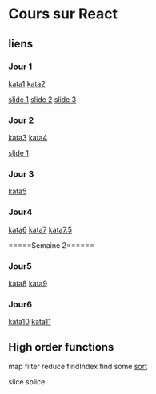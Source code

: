 # Cours sur React

## liens 

### Jour 1

[kata1](https://www.codewars.com/kata/coding-meetup-number-1-higher-order-functions-series-count-the-number-of-javascript-developers-coming-from-europe)
[kata2](https://www.codewars.com/kata/coding-meetup-number-2-higher-order-functions-series-greet-developers)

[slide 1](https://docs.google.com/presentation/d/1WMQdl3zCTFjcv24R7rzCjWLLX9UIAvwXEVeOAxWNESg/edit?usp=share_link)
[slide 2](https://docs.google.com/presentation/d/1SyYXkyabcDl34cBXWvXI8ux9bVZATVUm3wRX1-AKUys/edit?usp=share_link)
[slide 3](https://docs.google.com/presentation/d/1fM5f4sxfRr2AClOYeA4g1r_cQFw3a-Z80RtoM7t06YQ/edit?usp=share_link)

### Jour 2

[kata3](https://www.codewars.com/kata/coding-meetup-number-3-higher-order-functions-series-is-ruby-coming)
[kata4](https://www.codewars.com/kata/coding-meetup-number-4-higher-order-functions-series-find-the-first-python-developer)

[slide 1](https://docs.google.com/presentation/d/1sx6vcaEntJk9ZTly5LjOtLe83ivt6oGnB36TgdOGrY4/edit?usp=share_link)


### Jour 3

[kata5](https://www.codewars.com/kata/coding-meetup-number-6-higher-order-functions-series-can-they-code-in-the-same-language)


### Jour4

[kata6](https://www.codewars.com/kata/coding-meetup-number-12-higher-order-functions-series-find-github-admins)
[kata7](https://www.codewars.com/kata/coding-meetup-number-11-higher-order-functions-series-find-the-average-age)
[kata7.5](https://www.codewars.com/kata/filter-coffee)

=====Semaine 2======

### Jour5
[kata8](https://www.codewars.com/kata/coding-meetup-number-7-higher-order-functions-series-find-the-most-senior-developer)
[kata9](https://www.codewars.com/kata/coding-meetup-number-9-higher-order-functions-series-is-the-meetup-age-diverse)

### Jour6
[kata10](https://www.codewars.com/kata/coding-meetup-number-10-higher-order-functions-series-create-usernames)
[kata11](https://www.codewars.com/kata/coding-meetup-number-13-higher-order-functions-series-is-the-meetup-language-diverse)


## High order functions
map
filter
reduce
findIndex
find 
some
[sort](https://in.pinterest.com/pin/javascript-difference-between-sort-sortfunctionabreturn-ab-and-sortfunctionab-stack-overflow-diffe--127578601932176070/)


slice
splice